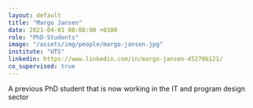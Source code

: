 ```yaml
---
layout: default
title: "Margo Jansen"
date: 2021-04-01 00:00:00 +0100
role: "PhD-Students"
image: "/assets/img/people/margo-jansen.jpg"
institute: "UTS"
linkedin: https://www.linkedin.com/in/margo-jansen-45270b121/
co_supervised: true
---
```

A previous PhD student that is now working in the IT and program design sector

